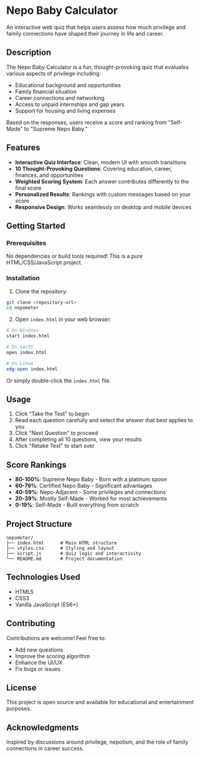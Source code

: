 # Nepo Baby Calculator

An interactive web quiz that helps users assess how much privilege and family connections have shaped their journey in life and career.

## Description

The Nepo Baby Calculator is a fun, thought-provoking quiz that evaluates various aspects of privilege including:
- Educational background and opportunities
- Family financial situation
- Career connections and networking
- Access to unpaid internships and gap years
- Support for housing and living expenses

Based on the responses, users receive a score and ranking from "Self-Made" to "Supreme Nepo Baby."

## Features

- **Interactive Quiz Interface**: Clean, modern UI with smooth transitions
- **10 Thought-Provoking Questions**: Covering education, career, finances, and opportunities
- **Weighted Scoring System**: Each answer contributes differently to the final score
- **Personalized Results**: Rankings with custom messages based on your score
- **Responsive Design**: Works seamlessly on desktop and mobile devices

## Getting Started

### Prerequisites

No dependencies or build tools required! This is a pure HTML/CSS/JavaScript project.

### Installation

1. Clone the repository:
```bash
git clone <repository-url>
cd nepometer
```

2. Open `index.html` in your web browser:
```bash
# On Windows
start index.html

# On macOS
open index.html

# On Linux
xdg-open index.html
```

Or simply double-click the `index.html` file.

## Usage

1. Click "Take the Test" to begin
2. Read each question carefully and select the answer that best applies to you
3. Click "Next Question" to proceed
4. After completing all 10 questions, view your results
5. Click "Retake Test" to start over

## Score Rankings

- **80-100%**: Supreme Nepo Baby - Born with a platinum spoon
- **60-79%**: Certified Nepo Baby - Significant advantages
- **40-59%**: Nepo-Adjacent - Some privileges and connections
- **20-39%**: Mostly Self-Made - Worked for most achievements
- **0-19%**: Self-Made - Built everything from scratch

## Project Structure

```
nepometer/
├── index.html      # Main HTML structure
├── styles.css      # Styling and layout
├── script.js       # Quiz logic and interactivity
└── README.md       # Project documentation
```

## Technologies Used

- HTML5
- CSS3
- Vanilla JavaScript (ES6+)

## Contributing

Contributions are welcome! Feel free to:
- Add new questions
- Improve the scoring algorithm
- Enhance the UI/UX
- Fix bugs or issues

## License

This project is open source and available for educational and entertainment purposes.

## Acknowledgments

Inspired by discussions around privilege, nepotism, and the role of family connections in career success.

